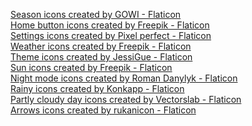 <a href="https://www.flaticon.com/free-icons/season" title="season icons">Season icons created by GOWI - Flaticon</a><br>
<a href="https://www.flaticon.com/free-icons/home-button" title="home button icons">Home button icons created by Freepik - Flaticon</a><br>
<a href="https://www.flaticon.com/free-icons/settings" title="settings icons">Settings icons created by Pixel perfect - Flaticon</a><br>
<a href="https://www.flaticon.com/free-icons/weather" title="weather icons">Weather icons created by Freepik - Flaticon</a><br>
<a href="https://www.flaticon.com/free-icons/theme" title="theme icons">Theme icons created by JessiGue - Flaticon</a><br>
<a href="https://www.flaticon.com/free-icons/sun" title="sun icons">Sun icons created by Freepik - Flaticon</a><br>
<a href="https://www.flaticon.com/free-icons/night-mode" title="night mode icons">Night mode icons created by Roman Danylyk - Flaticon</a><br>
<a href="https://www.flaticon.com/free-icons/rainy" title="rainy icons">Rainy icons created by Konkapp - Flaticon</a><br>
<a href="https://www.flaticon.com/free-icons/partly-cloudy-day" title="partly cloudy day icons">Partly cloudy day icons created by Vectorslab - Flaticon</a><br>
<a href="https://www.flaticon.com/free-icons/arrows" title="arrows icons">Arrows icons created by rukanicon - Flaticon</a><br>